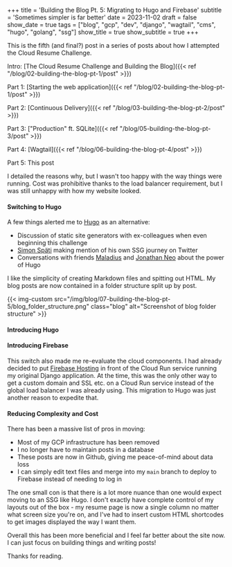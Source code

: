 +++
title = 'Building the Blog Pt. 5: Migrating to Hugo and Firebase'
subtitle = 'Sometimes simpler is far better'
date = 2023-11-02
draft = false
show_date = true
tags = ["blog", "gcp", "dev", "django", "wagtail", "cms", "hugo", "golang", "ssg"]
show_title = true
show_subtitle = true
+++

This is the fifth (and final?) post in a series of posts about how I attempted the Cloud Resume Challenge.

Intro: [The Cloud Resume Challenge and Building the Blog]({{< ref "/blog/02-building-the-blog-pt-1/post" >}})

Part 1: [Starting the web application]({{< ref "/blog/02-building-the-blog-pt-1/post" >}})

Part 2: [Continuous Delivery]({{< ref "/blog/03-building-the-blog-pt-2/post" >}})

Part 3: ["Production" ft. SQLite]({{< ref "/blog/05-building-the-blog-pt-3/post" >}})

Part 4: [Wagtail]({{< ref "/blog/06-building-the-blog-pt-4/post" >}})

Part 5: This post

I detailed the reasons why, but I wasn't too happy with the way things were running. Cost was prohibitive thanks to the load balancer requirement, but I was still unhappy with how my website looked.

#### Switching to Hugo

A few things alerted me to [Hugo](https://gohugo.io/) as an alternative:
- Discussion of static site generators with ex-colleagues when even beginning this challenge
- [Simon Späti](https://ssp.sh/) making mention of his own SSG journey on Twitter
- Conversations with friends [Maladius](https://maladius.com/) and [Jonathan Neo](https://jonathanneo.com/) about the power of Hugo

I like the simplicity of creating Markdown files and spitting out HTML. My blog posts are now contained in a folder structure split up by post.

{{< img-custom src="/img/blog/07-building-the-blog-pt-5/blog_folder_structure.png" class="blog" alt="Screenshot of blog folder structure" >}}

#### Introducing Hugo

#### Introducing Firebase

This switch also made me re-evaluate the cloud components. I had already decided to put [Firebase Hosting](https://firebase.google.com/) in front of the Cloud Run service running my original Django application. At the time, this was the only other way to get a custom domain and SSL etc. on a Cloud Run service instead of the global load balancer I was already using. This migration to Hugo was just another reason to expedite that.

#### Reducing Complexity and Cost

There has been a massive list of pros in moving:
- Most of my GCP infrastructure has been removed
- I no longer have to maintain posts in a database
- These posts are now in Github, giving me peace-of-mind about data loss
- I can simply edit text files and merge into my `main` branch to deploy to Firebase instead of needing to log in

The one small con is that there is a lot more nuance than one would expect moving to an SSG like Hugo. I don't exactly have complete control of my layouts out of the box - my resume page is now a single column no matter what screen size you're on, and I've had to insert custom HTML shortcodes to get images displayed the way I want them.

Overall this has been more beneficial and I feel far better about the site now. I can just focus on building things and writing posts!

Thanks for reading.